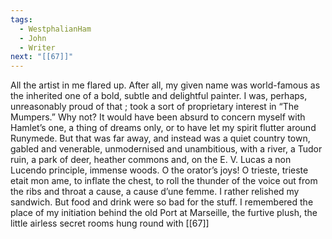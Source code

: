 ```yaml
---
tags:
  - WestphalianHam
  - John
  - Writer
next: "[[67]]"
---
```

All the artist in me flared up. After all, my given name was world-famous as the inherited one of a bold, subtle and delightful painter. I was, perhaps, unreasonably proud of that ; took a sort of proprietary interest in “The Mumpers.” Why not? It would have been absurd to concern myself with Hamlet’s one, a thing of dreams only, or to have let my spirit flutter around Runymede. But that was far away, and instead was a quiet country town, gabled and venerable, unmodernised and unambitious, with a river, a Tudor ruin, a park of deer, heather commons and, on the E. V. Lucas a non Lucendo principle, immense woods. O the orator’s joys! O trieste, trieste etait mon ame, to inflate the chest, to roll the thunder of the voice out from the ribs and throat a cause, a cause d’une femme. I rather relished my sandwich. But food and drink were so bad for the stuff. I remembered the place of my initiation behind the old Port at Marseille, the furtive plush, the little airless secret rooms hung round with [[67]]

